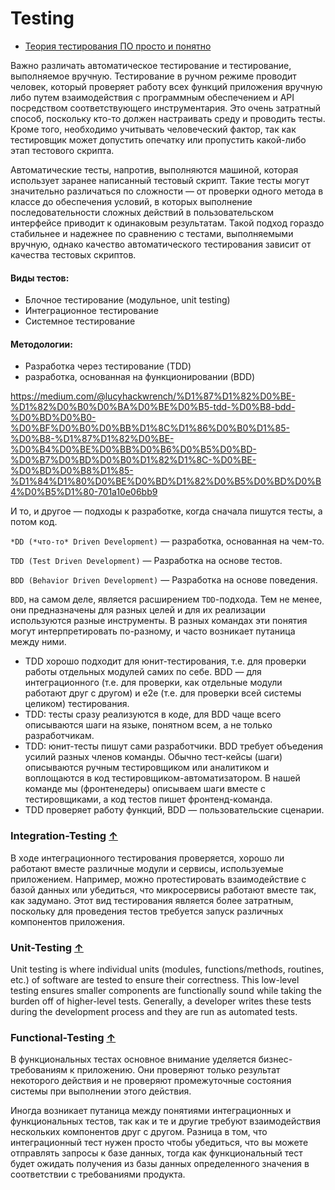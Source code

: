 # Testing

- [Теория тестирования ПО просто и понятно](https://habr.com/ru/articles/587620/)

Важно различать автоматическое тестирование и тестирование, выполняемое вручную. Тестирование в ручном режиме проводит человек, 
который проверяет работу всех функций приложения вручную либо путем взаимодействия с программным обеспечением и API посредством 
соответствующего инструментария. Это очень затратный способ, поскольку кто-то должен настраивать среду и проводить тесты. Кроме того, 
необходимо учитывать человеческий фактор, так как тестировщик может допустить опечатку или пропустить какой-либо этап тестового скрипта.

Автоматические тесты, напротив, выполняются машиной, которая использует заранее написанный тестовый скрипт. Такие тесты могут 
значительно различаться по сложности — от проверки одного метода в классе до обеспечения условий, в которых выполнение последовательности 
сложных действий в пользовательском интерфейсе приводит к одинаковым результатам. Такой подход гораздо стабильнее и надежнее по сравнению с 
тестами, выполняемыми вручную, однако качество автоматического тестирования зависит от качества тестовых скриптов.

#### Виды тестов:

- Блочное тестирование (модульное, unit testing)
- Интеграционное тестирование
- Системное тестирование

#### Методологии:

- Разработка через тестирование (TDD)
- разработка, основанная на функционировании (BDD)

https://medium.com/@lucyhackwrench/%D1%87%D1%82%D0%BE-%D1%82%D0%B0%D0%BA%D0%BE%D0%B5-tdd-%D0%B8-bdd-%D0%BD%D0%B0-%D0%BF%D0%B0%D0%BB%D1%8C%D1%86%D0%B0%D1%85-%D0%B8-%D1%87%D1%82%D0%BE-%D0%B4%D0%BE%D0%BB%D0%B6%D0%B5%D0%BD-%D0%B7%D0%BD%D0%B0%D1%82%D1%8C-%D0%BE-%D0%BD%D0%B8%D1%85-%D1%84%D1%80%D0%BE%D0%BD%D1%82%D0%B5%D0%BD%D0%B4%D0%B5%D1%80-701a10e06bb9

И то, и другое — подходы к разработке, когда сначала пишутся тесты, а потом код.

`*DD (*что-то* Driven Development)` — разработка, основанная на чем-то.

`TDD (Test Driven Development)` — Разработка на основе тестов.

`BDD (Behavior Driven Development)` — Разработка на основе поведения.

`BDD`, на самом деле, является расширением `TDD`-подхода. Тем не менее, они предназначены для разных целей и для их реализации используются разные инструменты. В разных командах эти понятия могут интерпретировать по-разному, и часто возникает путаница между ними.


- TDD хорошо подходит для юнит-тестирования, т.е. для проверки работы отдельных модулей самих по себе. BDD — для интеграционного (т.е. для проверки, как отдельные модули работают друг с другом) и e2e (т.е. для проверки всей системы целиком) тестирования.
- TDD: тесты сразу реализуются в коде, для BDD чаще всего описываются шаги на языке, понятном всем, а не только разработчикам.
- TDD: юнит-тесты пишут сами разработчики. BDD требует объедения усилий разных членов команды. Обычно тест-кейсы (шаги) описываются ручным тестировщиком или аналитиком и воплощаются в код тестировщиком-автоматизатором. В нашей команде мы (фронтенедеры) описываем шаги вместе с тестировщиками, а код тестов пишет фронтенд-команда.
- TDD проверяет работу функций, BDD — пользовательские сценарии.



### Integration-Testing [&uarr;](#Readme)


В ходе интеграционного тестирования проверяется, хорошо ли работают вместе различные модули и сервисы, используемые приложением. 
Например, можно протестировать взаимодействие с базой данных или убедиться, что микросервисы работают вместе так, как задумано. 
Этот вид тестирования является более затратным, поскольку для проведения тестов требуется запуск различных компонентов приложения.


### Unit-Testing [&uarr;](#Readme)


Unit testing is where individual units (modules, functions/methods, routines, etc.) of software are tested to ensure their correctness. 
This low-level testing ensures smaller components are functionally sound while taking the burden off of higher-level tests. Generally, 
a developer writes these tests during the development process and they are run as automated tests.


### Functional-Testing [&uarr;](#Readme)

В функциональных тестах основное внимание уделяется бизнес-требованиям к приложению. Они проверяют только результат некоторого действия и не 
проверяют промежуточные состояния системы при выполнении этого действия.

Иногда возникает путаница между понятиями интеграционных и функциональных тестов, так как и те и другие требуют взаимодействия нескольких 
компонентов друг с другом. Разница в том, что интеграционный тест нужен просто чтобы убедиться, что вы можете отправлять запросы к базе данных, 
тогда как функциональный тест будет ожидать получения из базы данных определенного значения в соответствии с требованиями продукта.



